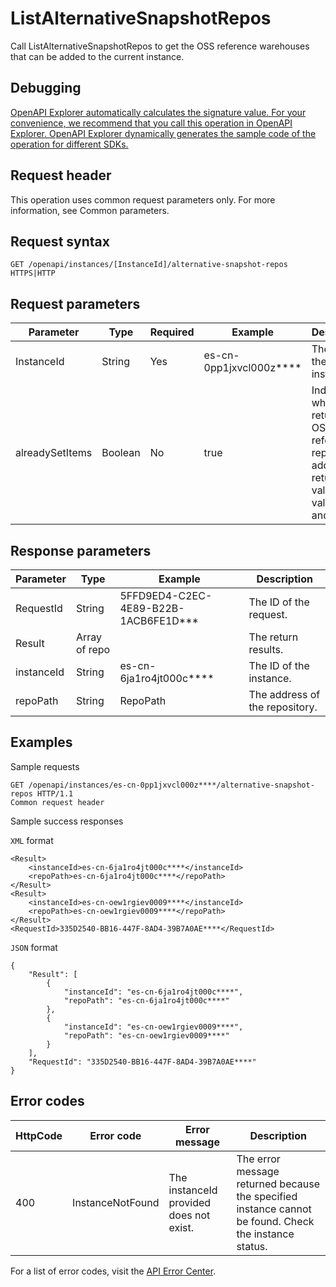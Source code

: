 # ListAlternativeSnapshotRepos

Call ListAlternativeSnapshotRepos to get the OSS reference warehouses that can be added to the current instance.

## Debugging

[OpenAPI Explorer automatically calculates the signature value. For your convenience, we recommend that you call this operation in OpenAPI Explorer. OpenAPI Explorer dynamically generates the sample code of the operation for different SDKs.](https://api.aliyun.com/#product=elasticsearch&api=ListAlternativeSnapshotRepos&type=ROA&version=2017-06-13)

## Request header

This operation uses common request parameters only. For more information, see Common parameters.

## Request syntax

```
GET /openapi/instances/[InstanceId]/alternative-snapshot-repos HTTPS|HTTP
```

## Request parameters

|Parameter|Type|Required|Example|Description|
|---------|----|--------|-------|-----------|
|InstanceId|String|Yes|es-cn-0pp1jxvcl000z\*\*\*\*|The ID of the instance. |
|alreadySetItems|Boolean|No|true|Indicates whether to return the OSS reference repository added. The return value. Valid values: true and false. |

## Response parameters

|Parameter|Type|Example|Description|
|---------|----|-------|-----------|
|RequestId|String|5FFD9ED4-C2EC-4E89-B22B-1ACB6FE1D\*\*\*|The ID of the request. |
|Result|Array of repo| |The return results. |
|instanceId|String|es-cn-6ja1ro4jt000c\*\*\*\*|The ID of the instance. |
|repoPath|String|RepoPath|The address of the repository. |

## Examples

Sample requests

```
GET /openapi/instances/es-cn-0pp1jxvcl000z****/alternative-snapshot-repos HTTP/1.1
Common request header
```

Sample success responses

`XML` format

```
<Result>
    <instanceId>es-cn-6ja1ro4jt000c****</instanceId>
    <repoPath>es-cn-6ja1ro4jt000c****</repoPath>
</Result>
<Result>
    <instanceId>es-cn-oew1rgiev0009****</instanceId>
    <repoPath>es-cn-oew1rgiev0009****</repoPath>
</Result>
<RequestId>335D2540-BB16-447F-8AD4-39B7A0AE****</RequestId>
```

`JSON` format

```
{
    "Result": [
        {
            "instanceId": "es-cn-6ja1ro4jt000c****",
            "repoPath": "es-cn-6ja1ro4jt000c****"
        },
        {
            "instanceId": "es-cn-oew1rgiev0009****",
            "repoPath": "es-cn-oew1rgiev0009****"
        }
    ],
    "RequestId": "335D2540-BB16-447F-8AD4-39B7A0AE****"
}
```

## Error codes

|HttpCode|Error code|Error message|Description|
|--------|----------|-------------|-----------|
|400|InstanceNotFound|The instanceId provided does not exist.|The error message returned because the specified instance cannot be found. Check the instance status.|

For a list of error codes, visit the [API Error Center](https://error-center.alibabacloud.com/status/product/elasticsearch).

